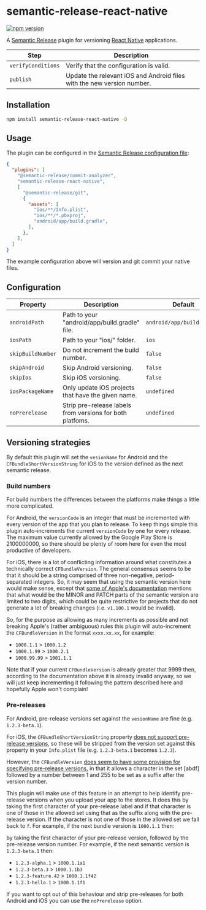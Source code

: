 # semantic-release-react-native

[![npm version](https://badge.fury.io/js/semantic-release-react-native.svg)](https://badge.fury.io/js/semantic-release-react-native)

A [Semantic Release](https://github.com/semantic-release/semantic-release) plugin
for versioning [React Native](https://reactnative.dev/) applications.

| Step               | Description                                                            |
|--------------------|------------------------------------------------------------------------|
| `verifyConditions` | Verify that the configuration is valid.                                |
| `publish`          | Update the relevant iOS and Android files with the new version number. |

## Installation

```sh
npm install semantic-release-react-native -D
```

## Usage

The plugin can be configured in the [Semantic Release configuration file](https://github.com/semantic-release/semantic-release/blob/master/docs/usage/configuration.md#configuration):

```json
{
  "plugins": [
    "@semantic-release/commit-analyzer",
    "semantic-release-react-native",
    [
      "@semantic-release/git",
      {
        "assets": [
          "ios/**/Info.plist",
          "ios/**/*.pbxproj",
          "android/app/build.gradle",
        ],
      },
    ],
  ]
}
```

The example configuration above will version and git commit your native files.

## Configuration

| Property               | Description                                               | Default                    |
|------------------------|-----------------------------------------------------------|----------------------------|
| `androidPath`          | Path to your "android/app/build.gradle" file.             | `android/app/build.gradle` |
| `iosPath`              | Path to your "ios/" folder.                               | `ios`                      |
| `skipBuildNumber`      | Do not increment the build number.                        | `false`                    |
| `skipAndroid`          | Skip Android versioning.                                  | `false`                    |
| `skipIos`              | Skip iOS versioning.                                      | `false`                    |
| `iosPackageName`       | Only update iOS projects that have the given name.        | `undefined`                |
| `noPrerelease`         | Strip pre-release labels from versions for both platfoms. | `undefined`                |

## Versioning strategies

By default this plugin will set the `vesionName` for Android and the
`CFBundleShortVersionString` for iOS to the version defined as the next semantic
release.

### Build numbers

For build numbers the differences between the platforms make things a little more
complicated.

For Android, the `versionCode` is an integer that must be incremented with every
version of the app that you plan to release. To keep things simple this plugin
auto-increments the current `versionCode` by one for every release. The maximum
value currently allowed by the Google Play Store is 2100000000, so there should
be plenty of room here for even the most productive of developers.

For iOS, there is a lot of conflicting information around what constitutes a
technically correct `CFBundleVersion`. The general consensus seems to be that it
should be a string comprised of three non-negative, period-separated integers.
So, it may seem that using the semantic version here would make sense, except
that [some of Apple's documentation](https://developer.apple.com/library/archive/documentation/General/Reference/InfoPlistKeyReference/Articles/CoreFoundationKeys.html#//apple_ref/doc/uid/20001431-102364)
mentions that what would be the MINOR and PATCH parts of the semantic version
are limited to two digits, which could be quite restrictive for projects that
do not generate a lot of breaking changes (i.e. `v1.100.1` would be invalid).

So, for the purpose as allowing as many increments as possible and not breaking
Apple's (rather ambiguous) rules this plugin will auto-increment the
`CFBundleVersion` in the format `xxxx.xx.xx`, for example:

- `1000.1.1` > `1000.1.2`
- `1000.1.99` > `1000.2.1`
- `1000.99.99` > `1001.1.1`

Note that if your current `CFBundleVersion` is already greater that 9999 then,
according to the documentation above it is already invalid anyway, so we will
just keep incrementing it following the pattern described here and hopefully
Apple won't complain!

### Pre-releases

For Android, pre-release versions set against the `vesionName` are fine
(e.g. `1.2.3-beta.1`).

For iOS, the `CFBundleShortVersionString`
property [does not support pre-release versions](https://developer.apple.com/library/archive/documentation/General/Reference/InfoPlistKeyReference/Articles/CoreFoundationKeys.html#//apple_ref/doc/uid/20001431-111349),
so these will be stripped from the version set against this property in
your `Info.plist` file (e.g. `1.2.3-beta.1` becomes `1.2.3`).

However, the `CFBundleVersion` [does seem to have some provision for specifying
pre-release versions](https://developer.apple.com/library/archive/documentation/General/Reference/InfoPlistKeyReference/Articles/CoreFoundationKeys.html#//apple_ref/doc/uid/20001431-102364), in that
it allows a character in the set [abdf] followed by a number between 1 and 255
to be set as a suffix after the version number.

This plugin will make use of this feature in an attempt to help identify
pre-release versions when you upload your app to the stores. It does this by
taking the first character of your pre-release label and if that character is
one of those in the allowed set using that as the suffix along with the pre-release
version. If the character is not one of those in the allowed set we fall back to
`f`. For example, if the next bundle version is `1000.1.1` then:

by taking the first character of your pre-release version, followed by the
pre-release version number. For example, if the next semantic version is
`1.2.3-beta.1` then:

- `1.2.3-alpha.1` > `1000.1.1a1`
- `1.2.3-beta.3` > `1000.1.1b3`
- `1.2.3-feature.42` > `1000.1.1f42`
- `1.2.3-hello.1` > `1000.1.1f1`

If you want to opt out of this behaviour and strip pre-releases for both
Android and iOS you can use the `noPrerelease` option.
